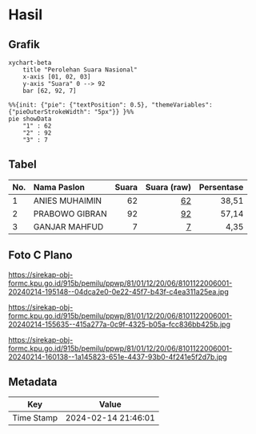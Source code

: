 # Hasil

## Grafik

```mermaid
xychart-beta
    title "Perolehan Suara Nasional"
    x-axis [01, 02, 03]
    y-axis "Suara" 0 --> 92
    bar [62, 92, 7]
```

```mermaid
%%{init: {"pie": {"textPosition": 0.5}, "themeVariables": {"pieOuterStrokeWidth": "5px"}} }%%
pie showData
    "1" : 62
    "2" : 92
    "3" : 7
```

## Tabel

| No. | Nama Paslon    | Suara | Suara (raw) | Persentase |
|:--- |:-------------- | -----:| -----------:| ----------:|
| 1   | ANIES MUHAIMIN | 62    | [62][p-1]   | 38,51      |
| 2   | PRABOWO GIBRAN | 92    | [92][p-2]   | 57,14      |
| 3   | GANJAR MAHFUD  | 7     | [7][p-3]    | 4,35       |


[p-1]: https://github.com/gigit-pemilu/pemilu-2024/blob/main/pilpres/hitung-suara/sub/81-maluku/sub/01-maluku-tengah/sub/12-saparua/sub/2006-kulur/sub/001-tps/sub/paslon-1.txt
[p-2]: https://github.com/gigit-pemilu/pemilu-2024/blob/main/pilpres/hitung-suara/sub/81-maluku/sub/01-maluku-tengah/sub/12-saparua/sub/2006-kulur/sub/001-tps/sub/paslon-2.txt
[p-3]: https://github.com/gigit-pemilu/pemilu-2024/blob/main/pilpres/hitung-suara/sub/81-maluku/sub/01-maluku-tengah/sub/12-saparua/sub/2006-kulur/sub/001-tps/sub/paslon-3.txt

## Foto C Plano

https://sirekap-obj-formc.kpu.go.id/915b/pemilu/ppwp/81/01/12/20/06/8101122006001-20240214-195148--04dca2e0-0e22-45f7-b43f-c4ea311a25ea.jpg

https://sirekap-obj-formc.kpu.go.id/915b/pemilu/ppwp/81/01/12/20/06/8101122006001-20240214-155635--415a277a-0c9f-4325-b05a-fcc836bb425b.jpg

https://sirekap-obj-formc.kpu.go.id/915b/pemilu/ppwp/81/01/12/20/06/8101122006001-20240214-160138--1a145823-651e-4437-93b0-4f241e5f2d7b.jpg


## Metadata

| Key        | Value               |
| ---------- | ------------------- |
| Time Stamp | 2024-02-14 21:46:01 |



